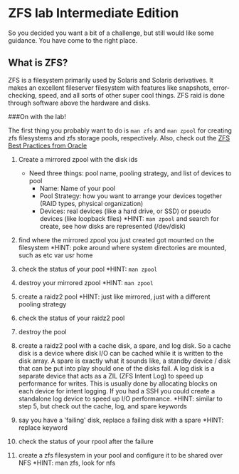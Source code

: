 ZFS lab Intermediate Edition
================

So you decided you want a bit of a challenge, but still would like some guidance. You have come to the right place.

What is ZFS?
------------

ZFS is a filesystem primarily used by Solaris and Solaris derivatives. It makes an excellent fileserver filesystem with features like snapshots, error-checking, speed, and all sorts of other super cool things. ZFS raid is done through software above the hardware and disks.

###On with the lab!

The first thing you probably want to do is `man zfs` and `man zpool` for creating zfs filesystems and zfs storage pools, respectively. Also, check out the [ZFS Best Practices from Oracle][ZFS]

1. Create a mirrored zpool with the disk ids
   * Need three things: pool name, pooling strategy, and list of devices to pool
        * Name: Name of your pool
        * Pool Strategy: how you want to arrange your devices together (RAID types, physical organization)
        * Devices: real devices (like a hard drive, or SSD) or pseudo devices (like loopback files)
  *HINT: `man zpool` and search for create, see how disks are represented (/dev/disk)

2. find where the mirrored zpool you just created got mounted on the filesystem
  *HINT: poke around where system directories are mounted, such as etc var usr home

3. check the status of your pool
  *HINT: `man zpool`

4. destroy your mirrored zpool
  *HINT: `man zpool`

5. create a raidz2 pool
   *HINT: just like mirrored, just with a different pooling strategy

6. check the status of your raidz2 pool

7. destroy the pool 

8. create a raidz2 pool with a cache disk, a spare, and log disk.
   So a cache disk is a device where disk I/O can be cached while it is written to the disk array. A spare is exactly what it sounds like, a standby device / disk that can be put into play should one of the disks fail. A log disk is a separate device that acts as a ZIL (ZFS Intent Log) to speed up performance for writes. This is usually done by allocating blocks on each device for intent logging. If you had a SSH you could create a standalone log device to speed up I/O performance.
   *HINT: similar to step 5, but check out the cache, log, and spare keywords

9. say you have a 'failing' disk, replace a failing disk with a spare
   *HINT: replace keyword

10. check the status of your rpool after the failure 

11. create a zfs filesystem in your pool and configure it to be shared over NFS
   *HINT: man zfs, look for nfs

[ZFS]:http://docs.oracle.com/cd/E23824_01/html/E24456/storage-4.html
